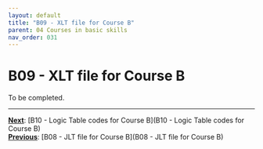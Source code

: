 ```yaml
---
layout: default
title: "B09 - XLT file for Course B"
parent: 04 Courses in basic skills
nav_order: 031
---
```


# B09 - XLT file for Course B

To be completed.  




---
**<u>Next</u>**: [B10 - Logic Table codes for Course B](B10 - Logic Table codes for Course B)   
**<u>Previous</u>**: [B08 - JLT file for Course B](B08 - JLT file for Course B)  
